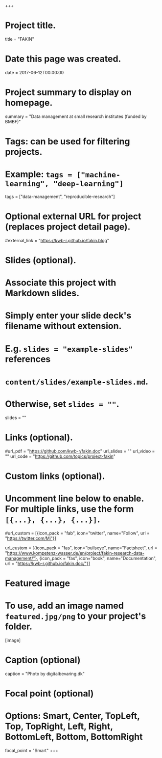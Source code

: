 +++
# Project title.
title = "FAKIN"

# Date this page was created.
date = 2017-06-12T00:00:00

# Project summary to display on homepage.
summary = "Data management at small research institutes (funded by BMBF)"

# Tags: can be used for filtering projects.
# Example: `tags = ["machine-learning", "deep-learning"]`
tags = ["data-management", "reproducible-research"]

# Optional external URL for project (replaces project detail page).
#external_link = "https://kwb-r.github.io/fakin.blog"

# Slides (optional).
#   Associate this project with Markdown slides.
#   Simply enter your slide deck's filename without extension.
#   E.g. `slides = "example-slides"` references 
#   `content/slides/example-slides.md`.
#   Otherwise, set `slides = ""`.
slides = ""

# Links (optional).
#url_pdf = "https://github.com/kwb-r/fakin.doc"
url_slides = ""
url_video = ""
url_code = "https://github.com/topics/project-fakin"

# Custom links (optional).
#   Uncomment line below to enable. For multiple links, use the form `[{...}, {...}, {...}]`.
#url_custom = [{icon_pack = "fab", icon="twitter", name="Follow", url = "https://twitter.com/Mi"}]


url_custom = [{icon_pack = "fas", icon="bullseye", name="Factsheet", url = "https://www.kompetenz-wasser.de/en/project/fakin-research-data-management/"}, {icon_pack = "fas", icon="book", name="Documentation", url = "https://kwb-r.github.io/fakin.doc/"}]


# Featured image
# To use, add an image named `featured.jpg/png` to your project's folder. 
[image]
  # Caption (optional)
  caption = "Photo by digitalbevaring.dk"
  
  # Focal point (optional)
  # Options: Smart, Center, TopLeft, Top, TopRight, Left, Right, BottomLeft, Bottom, BottomRight
  focal_point = "Smart"
+++

